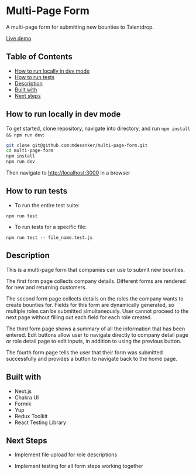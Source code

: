# Multi-Page Form

A multi-page form for submitting new bounties to Talentdrop.

[Live demo](https://mdesanker.github.io/multi-page-form/)

## Table of Contents

- [How to run locally in dev mode](#How-to-run-locally-in-dev-mode)
- [How to run tests](#How-to-run-tests)
- [Description](#Description)
- [Built with](#Built-with)
- [Next steps](#Next-steps)

## How to run locally in dev mode

To get started, clone repository, navigate into directory, and run `npm install && npm run dev`:

```bash
git clone git@github.com:mdesanker/multi-page-form.git
cd multi-page-form
npm install
npm run dev
```

Then navigate to [http://localhost:3000](http://localhost:3000) in a browser

## How to run tests

- To run the entire test suite:

```
npm run test
```

- To run tests for a specific file:

```
npm run test -- file_name.test.js
```

## Description

This is a multi-page form that companies can use to submit new bounties.

The first form page collects company details. Different forms are rendered for new and returning customers.

The second form page collects details on the roles the company wants to create bounties for. Fields for this form are dynamically generated, so multiple roles can be submitted simultaneously. User cannot proceed to the next page without filling out each field for each role created.

The third form page shows a summary of all the information that has been entered. Edit buttons allow user to navigate directly to company detail page or role detail page to edit inputs, in addition to using the previous button.

The fourth form page tells the user that their form was submitted successfully and provides a button to navigate back to the home page.

## Built with

- Next.js
- Chakra UI
- Formik
- Yup
- Redux Toolkit
- React Testing Library

## Next Steps

- Implement file upload for role descriptions

- Implement testing for all form steps working together
